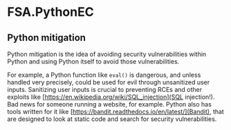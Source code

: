 # FSA.PythonEC

## Python mitigation

Python mitigation is the idea of avoiding security vulnerabilities within Python and using Python itself to avoid those vulnerabilities.

For example, a Python function like `eval()` is dangerous, and unless handled very precisely, could be used for evil through unsanitized user inputs. Sanitizing user inputs is crucial to preventing RCEs and other exploits like [https://en.wikipedia.org/wiki/SQL_injection](SQL injection!). Bad news for someone running a website, for example. Python also has tools written for it like [https://bandit.readthedocs.io/en/latest/](Bandit), that are designed to look at static code and search for security vulnerabilities. 